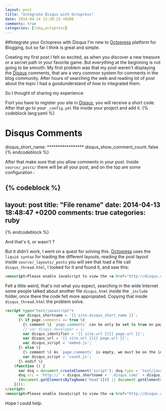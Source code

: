 ```yaml
---
layout: post
title: "Integrate Disqus with Octopress"
date: 2014-04-14 13:20:23 +0200
comments: true
categories: [ruby,octopress]
---
```

##Integrate your Octopress with Disqus
I'm new to [Octopress](http://octopress.org/) platform for Blogging, but so far I think is great and simple.

Creating my first post I felt so excited, as when you discover a new treasure or a secret path in your favorite game. But everything at the beginning is not going to be smooth.
My first problem was that my post weren't displaying the [Disqus](https://disqus.com/) comments, that are a very common system for comments in the blog community.
After hours of searching the web and reading lot of post about the topic I had a goodunderstand of how to integrated them.

So I thought of sharing my experience:

<!-- more -->

Fisrt you have to register you site in [Disqus](https://disqus.com/), you will receive a short code. After that go to your `_config.yml` file inside your project and add it.
{% codeblock lang:yaml %}
# Disqus Comments
disqus_short_name: *****************
disqus_show_comment_count: false
{% endcodeblock %}

After that make sure that you allow comments in your post. Inside `source/_posts/` there will be all your post, and on the top are some configuration :

{% codeblock %}
---
layout: post
title: "File rename"
date: 2014-04-13 18:48:47 +0200
comments: true
categories: ruby
---
{%  endcodeblock %}

And that's it, or wasn't ?

But it didn't work, I went on a quest for solving this.
[Octopress](http://octopress.org/) uses the `liquid syntax` for loading the different layouts, reading the post layout inside `source/_layouts/_posts` you will see that load a file call `disqus_thread.html`,
I looked for it and found it, and saw this:
```html
<noscript>Please enable JavaScript to view the <a href="http://disqus.com/?ref_noscript">comments powered by Disqus.</a></noscript>
```
Felt a little weird, that's not what you expect, searching in the wide Internet some people talked about another file `disqus.html` inside the `_include` folder,
once there the code felt more appropiated. Copying that inside `disqus_thread.html`
the problem solve.

```html
<script type="text/javascript">
      var disqus_shortname = '{{ site.disqus_short_name }}';
      {% if page.comments == true %}
        {% comment %} `page.comments` can be only be set to true on pages/posts, so we embed the comments here. {% endcomment %}
        // var disqus_developer = 1;
        var disqus_identifier = '{{ site.url }}{{ page.url }}';
        var disqus_url = '{{ site.url }}{{ page.url }}';
        var disqus_script = 'embed.js';
      {% else %}
        {% comment %} As `page.comments` is empty, we must be on the index page. {% endcomment %}
        var disqus_script = 'count.js';
      {% endif %}
    (function () {
      var dsq = document.createElement('script'); dsq.type = 'text/javascript'; dsq.async = true;
      dsq.src = 'http://' + disqus_shortname + '.disqus.com/' + disqus_script;
      (document.getElementsByTagName('head')[0] || document.getElementsByTagName('body')[0]).appendChild(dsq);
    }());
</script>
<noscript>Please enable JavaScript to view the <a href="http://disqus.com/?ref_noscript">comments powered by Disqus.</a></noscript>

```

Hope I could help.